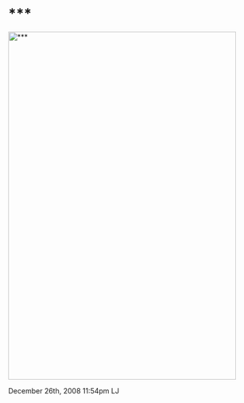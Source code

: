 # \*\*\*

<img src="http://ruero.com/pic/031208/AndreBrito/image_0.jpg"
width="458" height="699" alt="***" />

<span id="timestamp"> December 26th, 2008 11:54pm </span> <span
class="tag">LJ</span>
